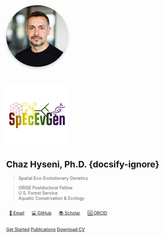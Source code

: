 ## <div style="text-align: center;">
##  <img src="img/avatar.jpg" alt="Chaz Hyseni" style="width: 200px; border-radius: 50%; box-shadow: 0 4px 8px rgba(0,0,0,0.2); margin-bottom: 20px;">
## </div>

## ![logo](img/SpEcEvGen.png ':size=200')

# Chaz Hyseni, Ph.D. {docsify-ignore}

> Spatial Eco-Evolutionary Genetics

> ORISE Postdoctoral Fellow  
> U.S. Forest Service  
> Aquatic Conservation & Ecology

<div style="margin: 30px 0;">
  <a href="mailto:chaz.hyseni@gmail.com" style="margin: 0 10px;">📧 Email</a>
  <a href="https://github.com/chazhyseni" style="margin: 0 10px;">💻 GitHub</a>
  <a href="https://scholar.google.com/citations?user=i-4wi1oAAAAJ" style="margin: 0 10px;">📚 Scholar</a>
  <a href="https://orcid.org/0000-0003-2567-8013" style="margin: 0 10px;">🆔 ORCID</a>
</div>

[Get Started](#about)
[Publications](#/publications)
[Download CV](files/cv.pdf ':ignore :target=_blank')
